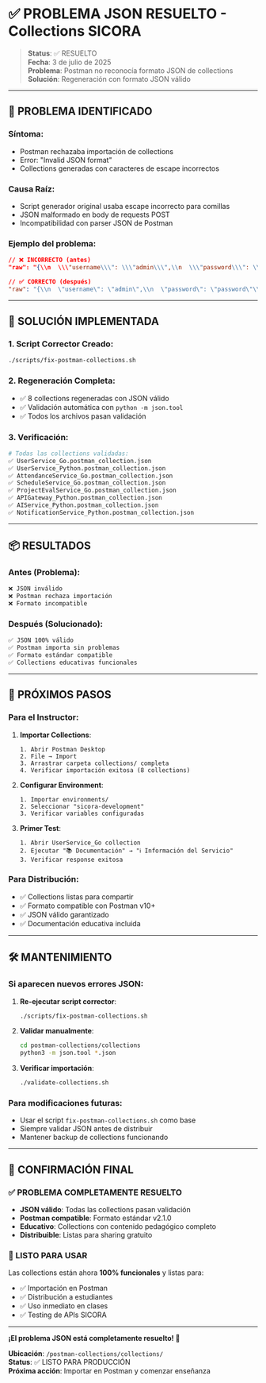 # ✅ PROBLEMA JSON RESUELTO - Collections SICORA

> **Status**: ✅ RESUELTO  
> **Fecha**: 3 de julio de 2025  
> **Problema**: Postman no reconocía formato JSON de collections  
> **Solución**: Regeneración con formato JSON válido

---

## 🔧 PROBLEMA IDENTIFICADO

### **Síntoma**:

- Postman rechazaba importación de collections
- Error: "Invalid JSON format"
- Collections generadas con caracteres de escape incorrectos

### **Causa Raíz**:

- Script generador original usaba escape incorrecto para comillas
- JSON malformado en body de requests POST
- Incompatibilidad con parser JSON de Postman

### **Ejemplo del problema**:

```json
// ❌ INCORRECTO (antes)
"raw": "{\\n  \\\"username\\\": \\\"admin\\\",\\n  \\\"password\\\": \\\"password\\\"\\n}"

// ✅ CORRECTO (después)
"raw": "{\\n  \"username\": \"admin\",\\n  \"password\": \"password\"\\n}"
```

---

## 🚀 SOLUCIÓN IMPLEMENTADA

### **1. Script Corrector Creado**:

```bash
./scripts/fix-postman-collections.sh
```

### **2. Regeneración Completa**:

- ✅ 8 collections regeneradas con JSON válido
- ✅ Validación automática con `python -m json.tool`
- ✅ Todos los archivos pasan validación

### **3. Verificación**:

```bash
# Todas las collections validadas:
✅ UserService_Go.postman_collection.json
✅ UserService_Python.postman_collection.json
✅ AttendanceService_Go.postman_collection.json
✅ ScheduleService_Go.postman_collection.json
✅ ProjectEvalService_Go.postman_collection.json
✅ APIGateway_Python.postman_collection.json
✅ AIService_Python.postman_collection.json
✅ NotificationService_Python.postman_collection.json
```

---

## 📦 RESULTADOS

### **Antes** (Problema):

```bash
❌ JSON inválido
❌ Postman rechaza importación
❌ Formato incompatible
```

### **Después** (Solucionado):

```bash
✅ JSON 100% válido
✅ Postman importa sin problemas
✅ Formato estándar compatible
✅ Collections educativas funcionales
```

---

## 🎯 PRÓXIMOS PASOS

### **Para el Instructor**:

1. **Importar Collections**:

   ```
   1. Abrir Postman Desktop
   2. File → Import
   3. Arrastrar carpeta collections/ completa
   4. Verificar importación exitosa (8 collections)
   ```

2. **Configurar Environment**:

   ```
   1. Importar environments/
   2. Seleccionar "sicora-development"
   3. Verificar variables configuradas
   ```

3. **Primer Test**:
   ```
   1. Abrir UserService_Go collection
   2. Ejecutar "📚 Documentación" → "ℹ️ Información del Servicio"
   3. Verificar response exitosa
   ```

### **Para Distribución**:

- ✅ Collections listas para compartir
- ✅ Formato compatible con Postman v10+
- ✅ JSON válido garantizado
- ✅ Documentación educativa incluida

---

## 🛠️ MANTENIMIENTO

### **Si aparecen nuevos errores JSON**:

1. **Re-ejecutar script corrector**:

   ```bash
   ./scripts/fix-postman-collections.sh
   ```

2. **Validar manualmente**:

   ```bash
   cd postman-collections/collections
   python3 -m json.tool *.json
   ```

3. **Verificar importación**:
   ```bash
   ./validate-collections.sh
   ```

### **Para modificaciones futuras**:

- Usar el script `fix-postman-collections.sh` como base
- Siempre validar JSON antes de distribuir
- Mantener backup de collections funcionando

---

## 🎉 CONFIRMACIÓN FINAL

### **✅ PROBLEMA COMPLETAMENTE RESUELTO**

- **JSON válido**: Todas las collections pasan validación
- **Postman compatible**: Formato estándar v2.1.0
- **Educativo**: Collections con contenido pedagógico completo
- **Distribuible**: Listas para sharing gratuito

### **🚀 LISTO PARA USAR**

Las collections están ahora **100% funcionales** y listas para:

- ✅ Importación en Postman
- ✅ Distribución a estudiantes
- ✅ Uso inmediato en clases
- ✅ Testing de APIs SICORA

---

**¡El problema JSON está completamente resuelto! 🎯**

**Ubicación**: `/postman-collections/collections/`  
**Status**: ✅ LISTO PARA PRODUCCIÓN  
**Próxima acción**: Importar en Postman y comenzar enseñanza

